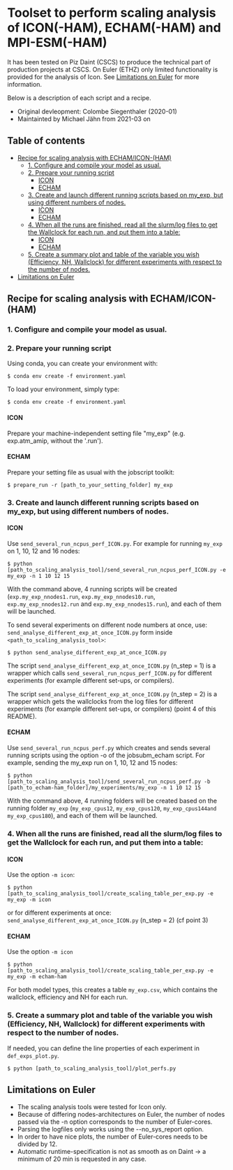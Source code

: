 # Toolset to perform scaling analysis of ICON(-HAM), ECHAM(-HAM) and MPI-ESM(-HAM)

It has been tested on Piz Daint (CSCS) to produce the technical part of production projects at CSCS.
On Euler (ETHZ) only limited functionality is provided for the analysis of Icon.
See [Limitations on Euler](#limitations-on-euler) for more information.

Below is a description of each script and a recipe.

- Original devleopment: Colombe Siegenthaler (2020-01)
- Maintainted by Michael Jähn from 2021-03 on

## Table of contents
  - [Recipe for scaling analysis with ECHAM/ICON-(HAM)](#recipe-for-scaling-analysis-with-echamicon-ham)
    - [1. Configure and compile your model as usual.](#1-configure-and-compile-your-model-as-usual)
    - [2. Prepare your running script](#2-prepare-your-running-script)
      - [ICON](#icon)
      - [ECHAM](#echam)
    - [3. Create and launch different running scripts based on my_exp, but using different numbers of nodes.](#3-create-and-launch-different-running-scripts-based-on-my_exp-but-using-different-numbers-of-nodes)
      - [ICON](#icon)
      - [ECHAM](#echam)
    - [4. When all the runs are finished, read all the slurm/log files to get the Wallclock for each run, and put them into a table:](#4-when-all-the-runs-are-finished-read-all-the-slurmlog-files-to-get-the-wallclock-for-each-run-and-put-them-into-a-table)
      - [ICON](#icon)
      - [ECHAM](#echam)
    - [5. Create a summary plot and table of the variable you wish (Efficiency, NH, Wallclock) for different experiments with respect to the number of nodes.](#5-create-a-summary-plot-and-table-of-the-variable-you-wish-efficiency-nh-wallclock-for-different-experiments-with-respect-to-the-number-of-nodes)
  - [Limitations on Euler](#limitations-on-euler)

## Recipe for scaling analysis with ECHAM/ICON-(HAM)

### 1. Configure and compile your model as usual.

### 2. Prepare your running script

Using conda, you can create your environment with:
    
```console
$ conda env create -f environment.yaml
```
    
To load your environment, simply type:
    
```console
$ conda env create -f environment.yaml
```

#### ICON
    
Prepare your machine-independent setting file "my_exp" (e.g. exp.atm_amip, without the '.run').

#### ECHAM
    
Prepare your setting file as usual with the jobscript toolkit:
    
```console
$ prepare_run -r [path_to_your_setting_folder] my_exp
```

### 3. Create and launch different running scripts based on my_exp, but using different numbers of nodes.

#### ICON
    
Use `send_several_run_ncpus_perf_ICON.py`.
For example for running `my_exp` on 1, 10, 12 and 16 nodes:
    
```console
$ python [path_to_scaling_analysis_tool]/send_several_run_ncpus_perf_ICON.py -e my_exp -n 1 10 12 15
```

With the command above, 4 running scripts will be created (`exp.my_exp_nnodes1.run`, `exp.my_exp_nnodes10.run`, 
`exp.my_exp_nnodes12.run` and `exp.my_exp_nnodes15.run`), and each of them will be launched.

To send several experiments on different node numbers at once, use: `send_analyse_different_exp_at_once_ICON.py`
form inside `<path_to_scaling_analysis_tool>`:
    
```console
$ python send_analyse_different_exp_at_once_ICON.py
```
    
The script `send_analyse_different_exp_at_once_ICON.py` (n_step = 1) is a wrapper which calls 
`send_several_run_ncpus_perf_ICON.py` for different experiments (for example different set-ups, or compilers).
    
The script `send_analyse_different_exp_at_once_ICON.py` (n_step = 2) is a wrapper which gets
the wallclocks from the log files for different experiments (for example different set-ups, or compilers) (point 4 of this README).

#### ECHAM
    
Use `send_several_run_ncpus_perf.py` which creates and sends several running scripts using the option -o of the jobsubm_echam script.
For example, sending the my_exp run on 1, 10, 12 and 15 nodes:
    
```console
$ python [path_to_scaling_analysis_tool]/send_several_run_ncpus_perf.py -b [path_to_echam-ham_folder]/my_experiments/my_exp -n 1 10 12 15
```

With the command above, 4 running folders will be created based on the running folder `my_exp`
(`my_exp_cpus12`, `my_exp_cpus120`, `my_exp_cpus144and my_exp_cpus180`), and each of them will be launched.

### 4. When all the runs are finished, read all the slurm/log files to get the Wallclock for each run, and put them into a table:

#### ICON
    
Use the option `-m icon`:
    
```console
$ python [path_to_scaling_analysis_tool]/create_scaling_table_per_exp.py -e my_exp -m icon
```
    
or for different experiments at once: `send_analyse_different_exp_at_once_ICON.py` (n_step = 2) (cf point 3)

#### ECHAM
    
Use the option `-m icon`
    
```console
$ python [path_to_scaling_analysis_tool]/create_scaling_table_per_exp.py -e my_exp -m echam-ham
```

For both model types, this creates a table `my_exp.csv`, which contains the wallclock, efficiency and NH for each run.

### 5. Create a summary plot and table of the variable you wish (Efficiency, NH, Wallclock) for different experiments with respect to the number of nodes.

If needed, you can define the line properties of each experiment in `def_exps_plot.py`.
    
```console
$ python [path_to_scaling_analysis_tool]/plot_perfs.py
```

## Limitations on Euler

* The scaling analysis tools were tested for Icon only.
* Because of differing nodes-architectures on Euler, the number of nodes passed via the -n option
corresponds to the number of Euler-cores.
* Parsing the logfiles only works using the --no_sys_report option.
* In order to have nice plots, the number of Euler-cores needs to be divided by 12.
* Automatic runtime-specification is not as smooth as on Daint -> a minimum of 20 min is requested in any case.


